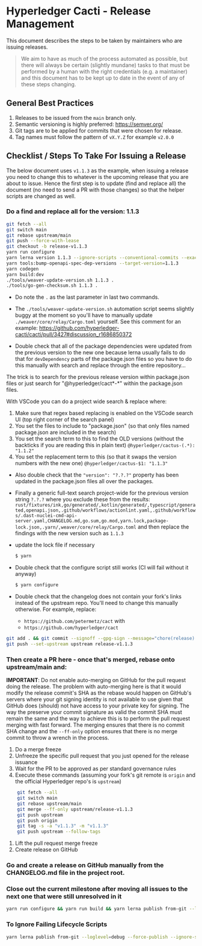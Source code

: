 # Hyperledger Cacti - Release Management

This document describes the steps to be taken by maintainers who are
issuing releases. 

> We aim to have as much of the process automated as
> possible, but there will always be certain (slightly mundane) tasks to that
> must be performed by a human with the right credentials (e.g. a maintainer)
> and this document has to be kept up to date in the event of any of these
>  steps changing.

## General Best Practices

1. Releases to be issued from the `main` branch only.
2. Semantic versioning is highly preferred: https://semver.org/
3. Git tags are to be applied for commits that were chosen for release.
4. Tag names must follow the pattern of `vX.Y.Z` for example `v2.0.0`

## Checklist / Steps To Take For Issuing a Release

The below document uses `v1.1.3` as the example, when issuing a release you need to change this to whatever is the upcoming release that you are about to issue.
Hence the first step is to update (find and replace all) the document (no need to send a PR with those changes) so that the helper scripts are changed as well.

### Do a find and replace all for the version: 1.1.3

```sh
git fetch --all
git switch main
git rebase upstream/main
git push --force-with-lease
git checkout -b release-v1.1.3
yarn run configure
yarn lerna version 1.1.3 --ignore-scripts --conventional-commits --exact --git-remote upstream --message="chore(release): publish %s" --no-push --no-git-tag-version --no-ignore-changes
yarn tools:bump-openapi-spec-dep-versions --target-version=1.1.3
yarn codegen
yarn build:dev
./tools/weaver-update-version.sh 1.1.3 .
./tools/go-gen-checksum.sh 1.1.3 .
```

- Do note the `.` as the last parameter in last two commands.

- The `./tools/weaver-update-version.sh` automation script seems slightly buggy at the moment so you'll have to manually update `./weaver/core/relay/Cargo.toml` yourself. See this comment for an example: https://github.com/hyperledger-cacti/cacti/pull/3427#discussion_r1686850372

- Double check that all of the package dependencies were updated from the previous
version to the new one because lerna usually fails to do that for `devDependency` parts
of the package.json files so you have to do this manually with search and replace through
the entire repository...

The trick is to search for the previous release version within package.json 
files or just search for "@hyperledger/cact*-*" within the package.json files. 

With VSCode you can do a project wide search & replace where:
  1. Make sure that regex based replacing is enabled on the VSCode search UI (top right corner of the search panel)
  2. You set the files to include to "package.json" (so that only files named package.json are included in the search)
  3. You set the search term to this to find the OLD versions (without the backticks if you are reading this in plain text) `@hyperledger/cactus-(.*): "1.1.2"`
  4. You set the replacement term to this (so that it swaps the version numbers with the new one) `@hyperledger/cactus-$1: "1.1.3"`

- Also double check that the `"version": "?.?.?"` property has been updated in the package.json files all over the packages.

- Finally a generic full-text search project-wide for the previous version string `?.?.?` where you exclude these from the results: `rust/fixtures/ink,go/generated/,kotlin/generated/,typescript/generated,openapi.json,.github/workflows/actionlint.yaml,.github/workflows/.dast-nuclei-cmd-api-server.yaml,CHANGELOG.md,go.sum,go.mod,yarn.lock,package-lock.json,.yarn/,weaver/core/relay/Cargo.toml` and then replace the findings with the new version such as `1.1.3`

- update the lock file if necessary
    ```sh
    $ yarn
    ```

- Double check that the configure script still works (CI will fail without it anyway)
    ```sh
    $ yarn configure
    ```

- Double check that the changelog does not contain your fork's links instead of the upstream repo. You'll need to change this manually otherwise. For example, replace: 
    - `https://github.com/petermetz/cact` 
    with 
    - `https://github.com/hyperledger/cact`

```sh
git add . && git commit --signoff --gpg-sign --message="chore(release): publish v1.1.3"
git push --set-upstream upstream release-v1.1.3
```

### Then create a PR here - once that's merged, rebase onto upstream/main and:

**IMPORTANT**: Do not enable auto-merging on GitHub for the pull request doing the release.
The problem with auto-merging here is that it would modify the release commit's SHA as the
rebase would happen on GitHub's servers where your git signing identity is not available to use
given that GitHub does (should) not have access to your private key for signing.
The way the preserve your commit signature as valid the commit SHA must remain the same and the
way to achieve this is to perform the pull request merging with fast forward. The merging
ensures that there is no commit SHA change and the `--ff-only` option ensures that there is no
merge commit to throw a wrench in the process.

1. Do a merge freeze
2. Unfreeze the specific pull request that you just opened for the release issuance
3. Wait for the PR to be approved as per standard governance rules
4. Execute these commands (assuming your fork's git remote is `origin` and the official Hyperledger repo's is `upstream`)
```sh
    git fetch --all
    git switch main
    git rebase upstream/main
    git merge --ff-only upstream/release-v1.1.3
    git push upstream
    git push origin
    git tag -s -a "v1.1.3" -m "v1.1.3"
    git push upstream --follow-tags
```
1. Lift the pull request merge freeze
2. Create release on GitHub

### Go and create a release on GitHub manually from the CHANGELOG.md file in the project root.

### Close out the current milestone after moving all issues to the next one that were still unresolved in it

```sh
yarn run configure && yarn run build && yarn lerna publish from-git --loglevel=debug --summary-file
```

### To Ignore Failing Lifecycle Scripts

```sh
yarn lerna publish from-git --loglevel=debug --force-publish --ignore-scripts --ignore-prepublish --summary-file
```
